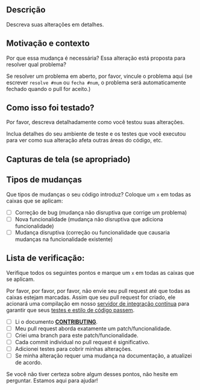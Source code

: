 <!--- Forneça um resumo geral das suas alterações no Título acima -->

## Descrição

Descreva suas alterações em detalhes.

## Motivação e contexto

Por que essa mudança é necessária? Essa alteração está proposta para resolver qual problema? 

Se resolver um problema em aberto, por favor, vincule o problema aqui (se escrever `resolve #num`
ou `fecha #num`, o problema será automaticamente fechado quando o pull for aceito.)


## Como isso foi testado?

Por favor, descreva detalhadamente como você testou suas alterações.

Inclua detalhes do seu ambiente de teste e os testes que você executou para
ver como sua alteração afeta outras áreas do código, etc.

## Capturas de tela (se apropriado)

## Tipos de mudanças

Que tipos de mudanças o seu código introduz? Coloque um `x` em todas as caixas que se aplicam:
- [ ] Correção de bug (mudança não disruptiva que corrige um problema)
- [ ] Nova funcionalidade (mudança não disruptiva que adiciona funcionalidade)
- [ ] Mudança disruptiva (correção ou funcionalidade que causaria mudanças na funcionalidade existente)

## Lista de verificação:

Verifique todos os seguintes pontos e marque um `x` em todas as caixas que se aplicam.

Por favor, por favor, por favor, não envie seu pull request até que todas as caixas estejam marcadas. Assim que seu pull request for criado, ele acionará uma compilação em nosso [servidor de integração contínua](http://www.phptherightway.com/#continuous-integration) para garantir que seus [testes e estilo de código passem](https://help.github.com/articles/about-required-status-checks/).

- [ ] Li o documento **[CONTRIBUTING][link-contrib]**.
- [ ] Meu pull request aborda exatamente um patch/funcionalidade.
- [ ] Criei uma branch para este patch/funcionalidade.
- [ ] Cada commit individual no pull request é significativo.
- [ ] Adicionei testes para cobrir minhas alterações.
- [ ] Se minha alteração requer uma mudança na documentação, a atualizei de acordo.

Se você não tiver certeza sobre algum desses pontos, não hesite em perguntar. Estamos aqui para ajudar!

[link-contrib]: https://github.com/realfabecker/.github/blob/main/.github/CONTRIBUTING.md
